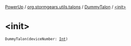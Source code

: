 [PowerUp](../../index.md) / [org.stormgears.utils.talons](../index.md) / [DummyTalon](index.md) / [&lt;init&gt;](./-init-.md)

# &lt;init&gt;

`DummyTalon(deviceNumber: `[`Int`](https://kotlinlang.org/api/latest/jvm/stdlib/kotlin/-int/index.html)`)`